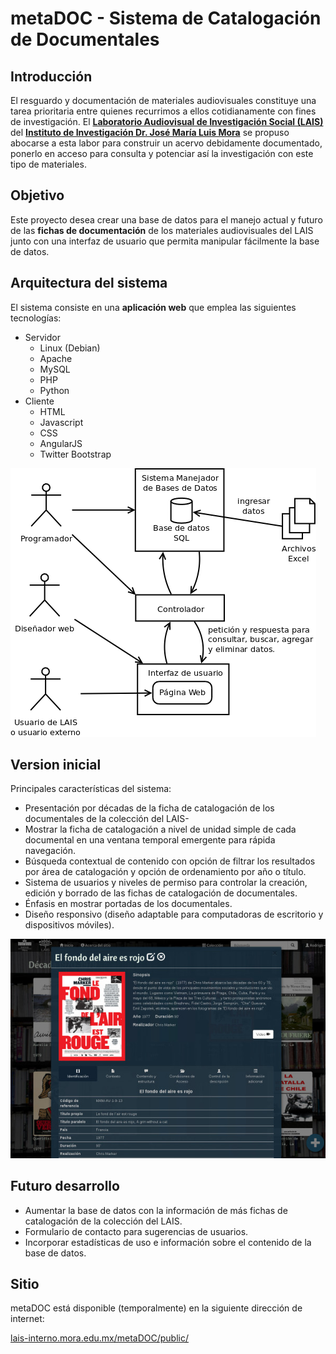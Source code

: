 # metaDOC - Sistema de Catalogación de Documentales

## Introducción
El resguardo y documentación de materiales audiovisuales constituye una tarea prioritaria entre quienes recurrimos a ellos cotidianamente con fines de investigación. El **[Laboratorio Audiovisual de Investigación Social (LAIS)](http://www.mora.edu.mx/Investigacion/SitePages/LAIS.aspx)** del **[Instituto de Investigación Dr. José María Luis Mora](http://www.mora.edu.mx/)** se propuso abocarse a esta labor para construir un acervo debidamente documentado, ponerlo en acceso para consulta y potenciar así la investigación con este tipo de materiales.

## Objetivo

Este proyecto desea crear una base de datos para el manejo actual y futuro de las **fichas de documentación** de los materiales audiovisuales del LAIS junto con una interfaz de usuario que permita manipular fácilmente la base de datos.

## Arquitectura del sistema

El sistema consiste en una **aplicación web** que emplea las siguientes tecnologías:

- Servidor
  - Linux (Debian)
  - Apache
  - MySQL
  - PHP
  - Python
- Cliente
  - HTML
  - Javascript
  - CSS
  - AngularJS
  - Twitter Bootstrap

![](https://raw.githubusercontent.com/RodrigoRoy/lais-audiovisual/master/content/doc/latex/Diagramas/EsquemaGeneral.png)

## Version inicial

Principales características del sistema:
- Presentación por décadas de la ficha de catalogación de los documentales de la colección del LAIS-
- Mostrar la ficha de catalogación a nivel de unidad simple de cada documental en una ventana temporal emergente para rápida navegación.
- Búsqueda contextual de contenido con opción de filtrar los resultados por área de catalogación y opción de ordenamiento por año o título.
- Sistema de usuarios y niveles de permiso para controlar la creación, edición y borrado de las fichas de catalogación de documentales.
- Énfasis en mostrar portadas de los documentales.
- Diseño responsivo (diseño adaptable para computadoras de escritorio y dispositivos móviles).

![](https://raw.githubusercontent.com/RodrigoRoy/lais-audiovisual/master/content/doc/latex/Diagramas/Sistema01_small.jpg)

## Futuro desarrollo

- Aumentar la base de datos con la información de más fichas de catalogación de la colección del LAIS.
- Formulario de contacto para sugerencias de usuarios.
- Incorporar estadísticas de uso e información sobre el contenido de la base de datos.

## Sitio

metaDOC está disponible (temporalmente) en la siguiente dirección de internet:

[lais-interno.mora.edu.mx/metaDOC/public/](http://lais-interno.mora.edu.mx/metaDOC/public/#/)